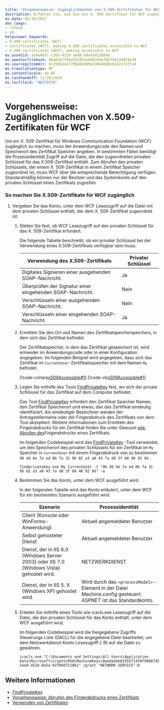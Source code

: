 ```yaml
---
title: 'Vorgehensweise: Zugänglichmachen von X.509-Zertifikaten für WCF'
description: Erfahren Sie, wie Sie ein X. 509-Zertifikat für WCF zugänglich machen. Der Anwendungscode muss den Namen und Speicherort des Zertifikat Speicher angeben. Möglicherweise gibt es weitere Anforderungen.
ms.date: 03/30/2017
dev_langs:
- csharp
- vb
helpviewer_keywords:
- X.509 certificates [WCF]
- certificates [WCF], making X.509 certificates accessible to WCF
- X.509 certificates [WCF], making accessible to WCF
ms.assetid: a54e407c-c2b5-4319-a648-60e43413664b
ms.openlocfilehash: 06a6167f0ad352955eb6b764ef8bfdb1394f4ed9
ms.sourcegitcommit: bc293b14af795e0e999e3304dd40c0222cf2ffe4
ms.translationtype: MT
ms.contentlocale: de-DE
ms.lasthandoff: 11/26/2020
ms.locfileid: "96279739"
---
```

# <a name="how-to-make-x509-certificates-accessible-to-wcf"></a>Vorgehensweise: Zugänglichmachen von X.509-Zertifikaten für WCF

Um ein X. 509-Zertifikat für Windows Communication Foundation (WCF) zugänglich zu machen, muss der Anwendungscode den Namen und Speicherort des Zertifikat Speicher angeben. In bestimmten Fällen benötigt die Prozessidentität Zugriff auf die Datei, die den zugeordneten privaten Schlüssel für das X.509-Zertifikat enthält. Zum Abrufen des privaten Schlüssels, der einem X. 509-Zertifikat in einem Zertifikat Speicher zugeordnet ist, muss WCF über die entsprechende Berechtigung verfügen. Standardmäßig können nur der Besitzer und das Systemkonto auf den privaten Schlüssel eines Zertifikats zugreifen.  
  
### <a name="to-make-x509-certificates-accessible-to-wcf"></a>So machen Sie X.509-Zertifikate für WCF zugänglich  
  
1. Vergeben Sie das Konto, unter dem WCF Lesezugriff auf die Datei mit dem privaten Schlüssel enthält, der dem X. 509-Zertifikat zugeordnet ist.  
  
    1. Stellen Sie fest, ob WCF Lesezugriff auf den privaten Schlüssel für das X. 509-Zertifikat erfordert.  
  
         Die folgende Tabelle beschreibt, ob ein privater Schlüssel bei der Verwendung eines X.509-Zertifikats verfügbar sein muss.  
  
        |Verwendung des X.509-Zertifikats|Privater Schlüssel|  
        |---------------------------|-----------------|  
        |Digitales Signieren einer ausgehenden SOAP-Nachricht.|Ja|  
        |Überprüfen der Signatur einer eingehenden SOAP-Nachricht.|Nein |  
        |Verschlüsseln einer ausgehenden SOAP-Nachricht.|Nein |  
        |Verschlüsseln einer eingehenden SOAP-Nachricht.|Ja|  
  
    2. Ermitteln Sie den Ort und Namen des Zertifikatspeicherspeichers, in dem sich das Zertifikat befindet.  
  
         Der Zertifikatspeicher, in dem das Zertifikat gespeichert ist, wird entweder im Anwendungscode oder in einer Konfiguration angegeben. Im folgenden Beispiel wird angegeben, dass sich das Zertifikat im `CurrentUser`-Zertifikatsspeicher mit dem Namen `My` befindet.  
  
         [!code-csharp[x509Accessible#1](../../../../samples/snippets/csharp/VS_Snippets_CFX/x509accessible/cs/source.cs#1)]
         [!code-vb[x509Accessible#1](../../../../samples/snippets/visualbasic/VS_Snippets_CFX/x509accessible/vb/source.vb#1)]  
  
    3. Legen Sie mithilfe des Tools [FindPrivateKey](../samples/findprivatekey.md) fest, wo sich der private Schlüssel für das Zertifikat auf dem Computer befindet.  
  
         Das Tool [FindPrivateKey](../samples/findprivatekey.md) erfordert den Zertifikat Speicher Namen, den Zertifikat Speicherort und etwas, das das Zertifikat eindeutig identifiziert. Als eindeutiger Bezeichner werden der Antragstellername oder der Fingerabdruck des Zertifikats von dem Tool akzeptiert. Weitere Informationen zum Ermitteln des Fingerabdrucks für ein Zertifikat finden Sie unter Gewusst [wie: Abrufen des](how-to-retrieve-the-thumbprint-of-a-certificate.md)Fingerabdrucks eines Zertifikats.  
  
         Im folgenden Codebeispiel wird das [FindPrivateKey](../samples/findprivatekey.md) -Tool verwendet, um den Speicherort des privaten Schlüssels für ein Zertifikat im `My` Speicher in `CurrentUser` mit einem Fingerabdruck von zu bestimmen `46 dd 0e 7a ed 0b 7a 31 9b 02 a3 a0 43 7a d8 3f 60 40 92 9d` .  
  
        ```console
        findprivatekey.exe My CurrentUser -t "46 dd 0e 7a ed 0b 7a 31 9b 02 a3 a0 43 7a d8 3f 60 40 92 9d" -a  
        ```  
  
    4. Bestimmen Sie das Konto, unter dem WCF ausgeführt wird.  
  
         In der folgenden Tabelle wird das Konto erläutert, unter dem WCF für ein bestimmtes Szenario ausgeführt wird.  
  
        |Szenario|Prozessidentität|  
        |--------------|----------------------|  
        |Client (Konsole oder WinForms-Anwendung)|Aktuell angemeldeter Benutzer|  
        |Selbst gehosteter Dienst|Aktuell angemeldeter Benutzer|  
        |Dienst, der in IIS 6,0 (Windows Server 2003) oder IIS 7,0 (Windows Vista) gehostet wird.|NETZWERKDIENST|  
        |Dienst, der in IIS 5. X (Windows XP) gehostet wird.|Wird durch das `<processModel>`-Element in der Datei Machine.config gesteuert. ASPNET ist das Standardkonto.|  
  
    5. Erteilen Sie mithilfe eines Tools wie icacls.exe Lesezugriff auf die Datei, die den privaten Schlüssel für das Konto enthält, unter dem WCF ausgeführt wird.  
  
         Im folgenden Codebeispiel wird die freigegebene Zugriffs Steuerungs Liste (DACL) für die angegebene Datei bearbeitet, um dem Netzwerkdienst Konto Lesezugriff (: R) auf die Datei zu gewähren.  
  
        ```console
        icacls.exe "C:\Documents and Settings\All Users\Application Data\Microsoft\Crypto\RSA\MachineKeys\8aeda5eb81555f14f8f9960745b5a40d_38f7de48-5ee9-452d-8a5a-92789d7110b1" /grant "NETWORK SERVICE":R  
        ```  
  
## <a name="see-also"></a>Weitere Informationen

- [FindPrivateKey](../samples/findprivatekey.md)
- [Vorgehensweise: Abrufen des Fingerabdrucks eines Zertifikats](how-to-retrieve-the-thumbprint-of-a-certificate.md)
- [Verwenden von Zertifikaten](working-with-certificates.md)
